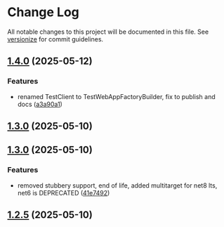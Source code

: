 # Change Log

All notable changes to this project will be documented in this file. See [versionize](https://github.com/versionize/versionize) for commit guidelines.

<a name="1.4.0"></a>
## [1.4.0](https://www.github.com/jkone27/fsharp-integration-tests/releases/tag/v1.4.0) (2025-05-12)

### Features

* renamed TestClient to TestWebAppFactoryBuilder, fix to publish and docs ([a3a90a1](https://www.github.com/jkone27/fsharp-integration-tests/commit/a3a90a1bc91b880225d9db07f67aa794859bf7be))

<a name="1.3.0"></a>
## [1.3.0](https://www.github.com/jkone27/fsharp-integration-tests/releases/tag/v1.3.0) (2025-05-10)

<a name="1.3.0"></a>
## [1.3.0](https://www.github.com/jkone27/fsharp-integration-tests/releases/tag/v1.3.0) (2025-05-10)

### Features

* removed stubbery support, end of life, added multitarget for net8 lts, net6 is DEPRECATED ([41e7492](https://www.github.com/jkone27/fsharp-integration-tests/commit/41e74920d06e054232756cb626c09e4e77dc1032))

<a name="1.2.5"></a>
## [1.2.5](https://www.github.com/jkone27/fsharp-integration-tests/releases/tag/v1.2.5) (2025-05-10)

